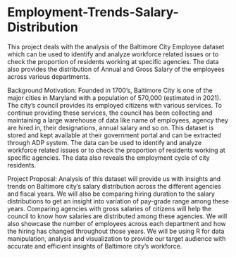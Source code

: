 # Employment-Trends-Salary-Distribution
This project deals with the analysis of the Baltimore City Employee dataset which can be used to identify and analyze workforce related issues or to check the proportion of residents working at specific agencies. The data also provides the distribution of Annual and Gross Salary of the employees across various departments.

Background Motivation:
Founded in 1700’s, Baltimore City is one of the major cities in Maryland with a population of 570,000 (estimated in 2021). The city’s council provides its employed citizens with various services. 
To continue providing these services, the council has been collecting and maintaining a large warehouse of data like name of employees, agency they are hired in, their designations, annual salary and so on. 
This dataset is stored and kept available at their government portal and can be extracted through ADP system. 
The data can be used to identify and analyze workforce related issues or to check the proportion of residents working at specific agencies. The data also reveals the employment cycle of city residents.

Project Proposal:
Analysis of this dataset will provide us with insights and trends on Baltimore city’s salary distribution across the different agencies and fiscal years. 
We will also be comparing hiring duration to the salary distributions to get an insight into variation of pay-grade range among these years. 
Comparing agencies with gross salaries of citizens will help the council to know how salaries are distributed among these agencies. 
We will also showcase the number of employees across each department and how the hiring has changed throughout those years.
We will be using R for data manipulation, analysis and visualization to provide our target audience with accurate and efficient insights of Baltimore city’s workforce.
